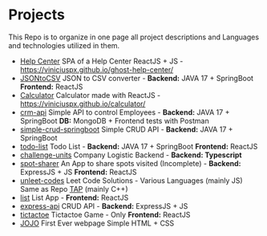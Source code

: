 # Projects

This Repo is to organize in one page all project descriptions and Languages and technologies utilized in them.

- [Help Center](https://github.com/viniciuspx/ghost-help-center) SPA of a Help Center ReactJS + JS - https://viniciuspx.github.io/ghost-help-center/
- [JSONtoCSV](https://github.com/viniciuspx/json2csv) JSON to CSV converter - **Backend:** JAVA 17 + SpringBoot **Frontend:** ReactJS
- [Calculator](https://github.com/viniciuspx/calculator) Calculator made with ReactJS - https://viniciuspx.github.io/calculator/ 
- [crm-api](https://github.com/viniciuspx/crm-api) Simple API to control Employees - **Backend:** JAVA 17 + SpringBoot **DB:** MongoDB + Frontend tests with Postman
- [simple-crud-springboot](https://github.com/viniciuspx/simple-crud-springboot) Simple CRUD API - **Backend:** JAVA 17 + SpringBoot
- [todo-list](https://github.com/viniciuspx/todo-list) Todo List - **Backend:** JAVA 17 + SpringBoot **Frontend:** ReactJS
- [challenge-units](https://github.com/viniciuspx/challange-units) Company Logistic Backend - **Backend: Typescript**
- [spot-sharer](https://github.com/viniciuspx/spot-sharer) An App to share spots visited (Incomplete) - **Backend:** ExpressJS + JS **Frontend:** ReactJS
- [unleet-codes](https://github.com/viniciuspx/unleet-codes) Leet Code Solutions - Various Languages (mainly JS) Same as Repo [TAP](https://github.com/viniciuspx/TAP) (mainly C++)
- [list](https://github.com/viniciuspx/simple-list) List App - **Frontend:** ReactJS
- [express-api](https://github.com/viniciuspx/simple-express-api) CRUD API - **Backend:** ExpressJS + JS
- [tictactoe](https://github.com/viniciuspx/tictactoe) Tictactoe Game - Only **Frontend:** ReactJS
- [JOJO](https://github.com/viniciuspx/JojoPage) First Ever webpage Simple HTML + CSS
